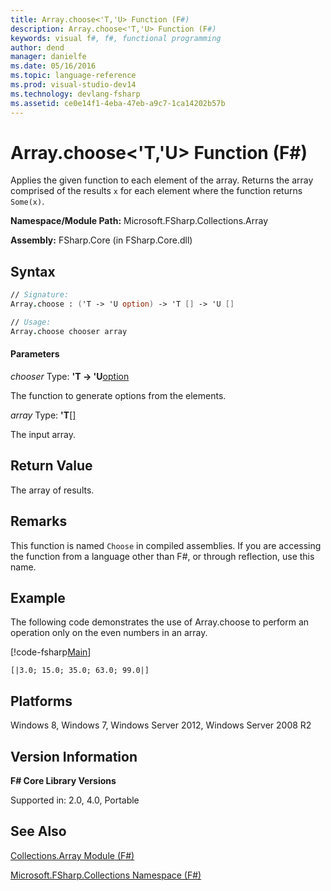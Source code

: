```yaml
---
title: Array.choose<'T,'U> Function (F#)
description: Array.choose<'T,'U> Function (F#)
keywords: visual f#, f#, functional programming
author: dend
manager: danielfe
ms.date: 05/16/2016
ms.topic: language-reference
ms.prod: visual-studio-dev14
ms.technology: devlang-fsharp
ms.assetid: ce0e14f1-4eba-47eb-a9c7-1ca14202b57b 
---
```


# Array.choose<'T,'U> Function (F#)

Applies the given function to each element of the array. Returns the array comprised of the results `x` for each element where the function returns `Some(x)`.

**Namespace/Module Path:** Microsoft.FSharp.Collections.Array

**Assembly:** FSharp.Core (in FSharp.Core.dll)


## Syntax

```fsharp
// Signature:
Array.choose : ('T -> 'U option) -> 'T [] -> 'U []

// Usage:
Array.choose chooser array
```

#### Parameters
*chooser*
Type: **'T -&gt; 'U**[option](https://msdn.microsoft.com/library/b08add48-34bf-4410-80a1-ef6a8daddc58)


The function to generate options from the elements.


*array*
Type: **'T**[[]](https://msdn.microsoft.com/library/def20292-9aae-4596-9275-b94e594f8493)


The input array.

## Return Value

The array of results.

## Remarks
This function is named `Choose` in compiled assemblies. If you are accessing the function from a language other than F#, or through reflection, use this name.

## Example
The following code demonstrates the use of Array.choose to perform an operation only on the even numbers in an array.

[!code-fsharp[Main](../../../samples/snippets/fsarrays/snippet14.fs)]

```
[|3.0; 15.0; 35.0; 63.0; 99.0|]
```

## Platforms
Windows 8, Windows 7, Windows Server 2012, Windows Server 2008 R2


## Version Information
**F# Core Library Versions**

Supported in: 2.0, 4.0, Portable

## See Also
[Collections.Array Module &#40;F&#35;&#41;](Collections.Array-Module-%5BFSharp%5D.md)

[Microsoft.FSharp.Collections Namespace &#40;F&#35;&#41;](Microsoft.FSharp.Collections-Namespace-%5BFSharp%5D.md)